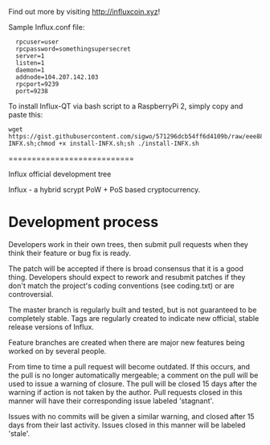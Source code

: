 Find out more by visiting http://influxcoin.xyz!

Sample Influx.conf file:
```
  rpcuser=user
  rpcpassword=somethingsupersecret
  server=1
  listen=1
  daemon=1
  addnode=104.207.142.103
  rpcport=9239
  port=9238
```
To install Influx-QT via bash script to a RaspberryPi 2, simply copy and paste this:
```
wget https://gist.githubusercontent.com/sigwo/571296dcb54ff6d4109b/raw/eee88bfc85a59498f25bac1f487bcccfdc56b87b/install-INFX.sh;chmod +x install-INFX.sh;sh ./install-INFX.sh
```

===========================


Influx official development tree

Influx - a hybrid scrypt PoW + PoS based cryptocurrency.


Development process
===========================

Developers work in their own trees, then submit pull requests when
they think their feature or bug fix is ready.

The patch will be accepted if there is broad consensus that it is a
good thing.  Developers should expect to rework and resubmit patches
if they don't match the project's coding conventions (see coding.txt)
or are controversial.

The master branch is regularly built and tested, but is not guaranteed
to be completely stable. Tags are regularly created to indicate new
official, stable release versions of Influx.

Feature branches are created when there are major new features being
worked on by several people.

From time to time a pull request will become outdated. If this occurs, and
the pull is no longer automatically mergeable; a comment on the pull will
be used to issue a warning of closure. The pull will be closed 15 days
after the warning if action is not taken by the author. Pull requests closed
in this manner will have their corresponding issue labeled 'stagnant'.

Issues with no commits will be given a similar warning, and closed after
15 days from their last activity. Issues closed in this manner will be 
labeled 'stale'.

